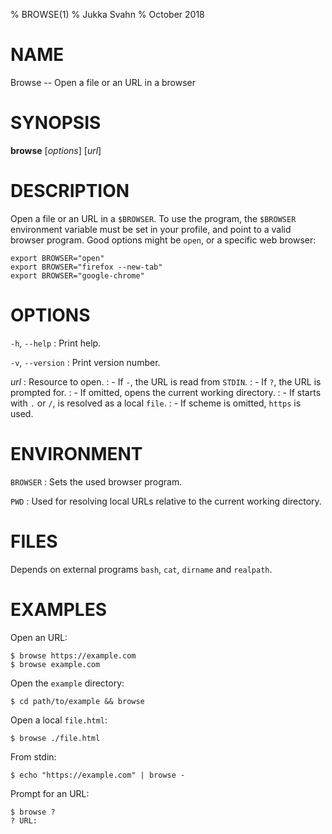 % BROWSE(1)
% Jukka Svahn
% October 2018

# NAME

Browse -- Open a file or an URL in a browser

# SYNOPSIS

**browse** [*options*] [*url*]

# DESCRIPTION

Open a file or an URL in a `$BROWSER`. To use the program, the `$BROWSER`
environment variable must be set in your profile, and point to a valid browser
program. Good options might be `open`, or a specific web browser:

```
export BROWSER="open"
export BROWSER="firefox --new-tab"
export BROWSER="google-chrome"
```

# OPTIONS

`-h`, `--help`
: Print help.

`-v`, `--version`
: Print version number.

*url*
: Resource to open.
: - If `-`, the URL is read from `STDIN`.
: - If `?`, the URL is prompted for.
: - If omitted, opens the current working directory.
: - If starts with `.` or `/`, is resolved as a local `file`.
: - If scheme is omitted, `https` is used.

# ENVIRONMENT

`BROWSER`
: Sets the used browser program.

`PWD`
: Used for resolving local URLs relative to the current working directory.

# FILES

Depends on external programs `bash`, `cat`, `dirname` and `realpath`.

# EXAMPLES

Open an URL:

    $ browse https://example.com
    $ browse example.com

Open the `example` directory:

    $ cd path/to/example && browse

Open a local `file.html`:

    $ browse ./file.html

From stdin:

    $ echo "https://example.com" | browse -

Prompt for an URL:

    $ browse ?
    ? URL:

